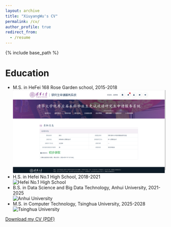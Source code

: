 ```yaml
---
layout: archive
title: "XiuyangWu's CV"
permalink: /cv/
author_profile: true
redirect_from:
  - /resume
---
```


{% include base_path %}

Education
======
* M.S. in HeFei 168 Rose Garden school, 2015-2018  
  ![HeFei 168 Rose Garden](/images/Tsinghua.png)
* H.S. in Hefei No.1 High School, 2018-2021  
  ![Hefei No.1 High School](path_to_image_2.jpg)
* B.S. in Data Science and Big Data Technology, Anhui University, 2021-2025  
  ![Anhui University](path_to_image_3.jpg)
* M.S. in Computer Technology, Tsinghua University, 2025-2028  
  ![Tsinghua University](path_to_image_3.jpg)
<!-- * * Ph.D in Version Control Theory, GitHub University, 2018 (expected) -->

[Download my CV (PDF)](/files/XiuyangWu's_CV.pdf)

